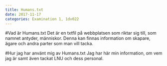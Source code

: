 ```yaml
---
title: Humans.txt
date: 2017-11-17
categories: Examination 1, 1dv022
---
```

#Vad är Humans.txt
Det är en txtfil på webbplatsen som riktar sig till, som namnet antyder, människor. Denna kan finnas information om skapare, ägare och andra parter som man vill tacka.

#Hur jag har använt mig av Humans.txt
Jag har här min information, om vem jag är samt även tackat LNU och dess personal.